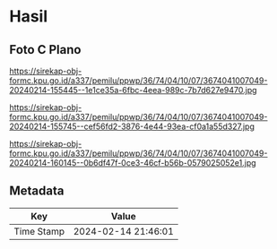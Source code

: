 # Hasil

## Foto C Plano

https://sirekap-obj-formc.kpu.go.id/a337/pemilu/ppwp/36/74/04/10/07/3674041007049-20240214-155445--1e1ce35a-6fbc-4eea-989c-7b7d627e9470.jpg

https://sirekap-obj-formc.kpu.go.id/a337/pemilu/ppwp/36/74/04/10/07/3674041007049-20240214-155745--cef56fd2-3876-4e44-93ea-cf0a1a55d327.jpg

https://sirekap-obj-formc.kpu.go.id/a337/pemilu/ppwp/36/74/04/10/07/3674041007049-20240214-160145--0b6df47f-0ce3-46cf-b56b-0579025052e1.jpg


## Metadata

| Key        | Value               |
| ---------- | ------------------- |
| Time Stamp | 2024-02-14 21:46:01 |



